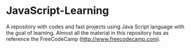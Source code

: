 # JavaScript-Learning
A repository with codes and fast projects using Java Script language with the goal of learning. Almost all the material in this repository has as reference the FreeCodeCamp (http://www.freecodecamp.com). 
